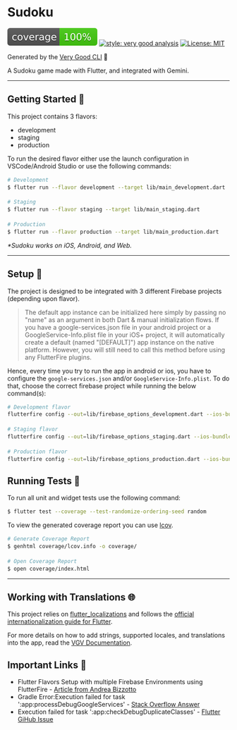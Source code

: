# Sudoku

![coverage][coverage_badge]
[![style: very good analysis][very_good_analysis_badge]][very_good_analysis_link]
[![License: MIT][license_badge]][license_link]

Generated by the [Very Good CLI][very_good_cli_link] 🤖

A Sudoku game made with Flutter, and integrated with Gemini.

---

## Getting Started 🚀

This project contains 3 flavors:

- development
- staging
- production

To run the desired flavor either use the launch configuration in VSCode/Android Studio or use the following commands:

```sh
# Development
$ flutter run --flavor development --target lib/main_development.dart

# Staging
$ flutter run --flavor staging --target lib/main_staging.dart

# Production
$ flutter run --flavor production --target lib/main_production.dart
```

_\*Sudoku works on iOS, Android, and Web._

---

## Setup 🧩

The project is designed to be integrated with 3 different Firebase projects (depending upon flavor).

> The default app instance can be initialized here simply by passing no "name" as an argument in both Dart & manual initialization flows. If you have a google-services.json file in your android project or a GoogleService-Info.plist file in your iOS+ project, it will automatically create a default (named "[DEFAULT]") app instance on the native platform. However, you will still need to call this method before using any FlutterFire plugins.

Hence, every time you try to run the app in android or ios, you have to configure the `google-services.json` and/or `GoogleService-Info.plist`. To do that, choose the correct firebase project while running the below command(s):

```sh
# Development flavor
flutterfire config --out=lib/firebase_options_development.dart --ios-bundle-id=dev.thecodexhub.sudoku.dev --android-app-id=dev.thecodexhub.sudoku.dev

# Staging flavor
flutterfire config --out=lib/firebase_options_staging.dart --ios-bundle-id=dev.thecodexhub.sudoku.stg --android-app-id=dev.thecodexhub.sudoku.stg

# Production flavor
flutterfire config --out=lib/firebase_options_production.dart --ios-bundle-id=dev.thecodexhub.sudoku --android-app-id=dev.thecodexhub.sudoku
```

## Running Tests 🧪

To run all unit and widget tests use the following command:

```sh
$ flutter test --coverage --test-randomize-ordering-seed random
```

To view the generated coverage report you can use [lcov](https://github.com/linux-test-project/lcov).

```sh
# Generate Coverage Report
$ genhtml coverage/lcov.info -o coverage/

# Open Coverage Report
$ open coverage/index.html
```

---

## Working with Translations 🌐

This project relies on [flutter_localizations][flutter_localizations_link] and follows the [official internationalization guide for Flutter][internationalization_link].

For more details on how to add strings, supported locales, and translations into the app, read the [VGV Documentation][very_good_localizations].

## Important Links 🔗

- Flutter Flavors Setup with multiple Firebase Environments using FlutterFire - [Article from Andrea Bizzotto][flavours_flutterfire]
- Gradle Error:Execution failed for task ':app:processDebugGoogleServices' - [Stack Overflow Answer][gradle_error_google_services]
- Execution failed for task ':app:checkDebugDuplicateClasses' - [Flutter GiHub Issue][debug_duplicate_classes]

[coverage_badge]: coverage_badge.svg
[flutter_localizations_link]: https://api.flutter.dev/flutter/flutter_localizations/flutter_localizations-library.html
[internationalization_link]: https://flutter.dev/docs/development/accessibility-and-localization/internationalization
[license_badge]: https://img.shields.io/badge/license-MIT-blue.svg
[license_link]: https://opensource.org/licenses/MIT
[very_good_analysis_badge]: https://img.shields.io/badge/style-very_good_analysis-B22C89.svg
[very_good_analysis_link]: https://pub.dev/packages/very_good_analysis
[very_good_cli_link]: https://github.com/VeryGoodOpenSource/very_good_cli
[very_good_localizations]: https://cli.vgv.dev/docs/templates/core#working-with-translations-
[flavours_flutterfire]: https://codewithandrea.com/articles/flutter-flavors-for-firebase-apps/
[gradle_error_google_services]: https://stackoverflow.com/questions/33572465/gradle-errorexecution-failed-for-task-appprocessdebuggoogleservices
[debug_duplicate_classes]: https://github.com/flutter/flutter/issues/119247#issuecomment-1405825291
